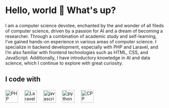 <h1 align="left">Hello, world 👋 What's up?</h1>

###

<p align="left">I am a computer science devotee, enchanted by the and wonder of all fileds of computer science, driven by a passion for AI and a dream of becoming a researcher. Through a combination of academic study and self-learning, I’ve gained hands-on experience in various areas of computer science. I specialize in backend development, especially with PHP and Laravel, and I’m also familiar with frontend technologies such as HTML, CSS, and JavaScript. Additionally, I have introductory knowledge in AI and data science, which I continue to explore with great curiosity.</p>

###

<h2 align="left">I code with</h2>

###

<div align="left">
  <picture>
    <source media="" srcset="https://www.svgrepo.com/show/452088/php.svg">
    <img src="https://www.svgrepo.com/show/452088/php.svg" height="40" alt="PHP logo"  />
  </picture>
  <span>&nbsp;&nbsp;&nbsp;</span>
  <picture>
    <source media="" srcset="https://www.svgrepo.com/show/353985/laravel.svg">
    <img src="https://www.svgrepo.com/show/353985/laravel.svg" height="40" alt="Laravel logo"  />
  </picture>
  <img width="12" />
  <picture>
    <source media="" srcset="https://cdn.jsdelivr.net/gh/devicons/devicon/icons/javascript/javascript-original.svg">
    <img src="https://cdn.jsdelivr.net/gh/devicons/devicon/icons/javascript/javascript-original.svg" height="40" alt="javascript logo"  />
  </picture>
  <img width="12" />
  <picture>
    <source media="" srcset="https://www.svgrepo.com/show/374016/python.svg">
    <img src="https://www.svgrepo.com/show/374016/python.svg" height="40" alt="python logo"  />
  </picture>
  <img width="12" />
  <picture>
    <source media="" srcset="https://www.svgrepo.com/show/373528/cpp3.svg">
    <img src="https://www.svgrepo.com/show/373528/cpp3.svg" height="40" alt="CPP logo"  />
  </picture>
  <img width="12" />
</div>

###

